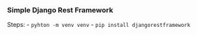 ### Simple Django Rest Framework

Steps:
    - `pyhton -m venv venv`
    - `pip install djangorestframework`
